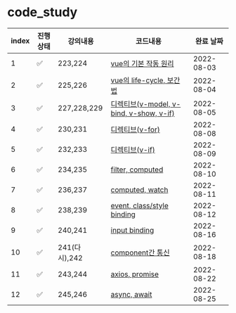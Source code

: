 # code_study

| index | 진행상태           | 강의내용      | 코드내용                                                  | 완료 날짜  |
| ----- | ------------------ | ------------- | --------------------------------------------------------- | ---------- |
| 1     | :white_check_mark: | 223,224       | [vue의 기본 작동 원리](8월/3%EC%9D%BC)                    | 2022-08-03 |
| 2     | :white_check_mark: | 225,226       | [vue의 life-cycle, 보간법](8월/4%EC%9D%BC)                | 2022-08-04 |
| 3     | :white_check_mark: | 227,228,229   | [디렉티브(v-model, v-bind, v-show, v-if)](8월/5%EC%9D%BC) | 2022-08-05 |
| 4     | :white_check_mark: | 230,231       | [디렉티브(v-for)](8월/8%EC%9D%BC/)                        | 2022-08-08 |
| 5     | :white_check_mark: | 232,233       | [디렉티브(v-if)](8월/9%EC%9D%BC/)                         | 2022-08-09 |
| 6     | :white_check_mark: | 234,235       | [filter, computed](8월/10%EC%9D%BC/)                      | 2022-08-10 |
| 7     | :white_check_mark: | 236,237       | [computed, watch](8월//11%EC%9D%BC/)                      | 2022-08-11 |
| 8     | :white_check_mark: | 238,239       | [event, class/style binding](8월/12%EC%9D%BC/)            | 2022-08-12 |
| 9     | :white_check_mark: | 240,241       | [input binding](8월/16%EC%9D%BC/)                         | 2022-08-16 |
| 10    | :white_check_mark: | 241(다시),242 | [component간 통신](8월/18%EC%9D%BC/)                      | 2022-08-18 |
| 11    | :white_check_mark: | 243,244       | [axios, promise](8월/22%EC%9D%BC/)                        | 2022-08-22 |
| 12    | :white_check_mark: | 245,246       | [async, await](8월/25%EC%9D%BC/)                          | 2022-08-25 |
